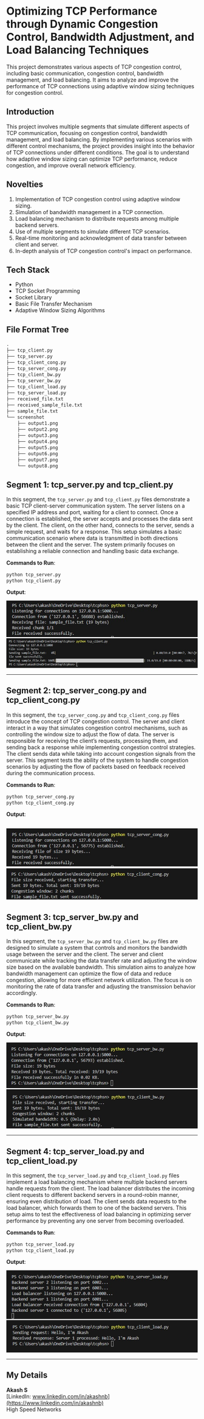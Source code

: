 # Optimizing TCP Performance through Dynamic Congestion Control, Bandwidth Adjustment, and Load Balancing Techniques

This project demonstrates various aspects of TCP congestion control, including basic communication, congestion control, bandwidth management, and load balancing. It aims to analyze and improve the performance of TCP connections using adaptive window sizing techniques for congestion control.

## Introduction

This project involves multiple segments that simulate different aspects of TCP communication, focusing on congestion control, bandwidth management, and load balancing. By implementing various scenarios with different control mechanisms, the project provides insight into the behavior of TCP connections under different conditions. The goal is to understand how adaptive window sizing can optimize TCP performance, reduce congestion, and improve overall network efficiency.

## Novelties

1. Implementation of TCP congestion control using adaptive window sizing.
2. Simulation of bandwidth management in a TCP connection.
3. Load balancing mechanism to distribute requests among multiple backend servers.
4. Use of multiple segments to simulate different TCP scenarios.
5. Real-time monitoring and acknowledgment of data transfer between client and server.
6. In-depth analysis of TCP congestion control's impact on performance.

## Tech Stack

- Python
- TCP Socket Programming
- Socket Library
- Basic File Transfer Mechanism
- Adaptive Window Sizing Algorithms

## File Format Tree

```
.
├── tcp_client.py
├── tcp_server.py
├── tcp_client_cong.py
├── tcp_server_cong.py
├── tcp_client_bw.py
├── tcp_server_bw.py
├── tcp_client_load.py
├── tcp_server_load.py
├── received_file.txt
├── received_sample_file.txt
├── sample_file.txt
└── screenshot
    ├── output1.png
    ├── output2.png
    ├── output3.png
    ├── output4.png
    ├── output5.png
    ├── output6.png
    ├── output7.png
    └── output8.png
```


## Segment 1: tcp_server.py and tcp_client.py

In this segment, the `tcp_server.py` and `tcp_client.py` files demonstrate a basic TCP client-server communication system. The server listens on a specified IP address and port, waiting for a client to connect. Once a connection is established, the server accepts and processes the data sent by the client. The client, on the other hand, connects to the server, sends a simple request, and waits for a response. This setup simulates a basic communication scenario where data is transmitted in both directions between the client and the server. The system primarily focuses on establishing a reliable connection and handling basic data exchange.

**Commands to Run**:
```
python tcp_server.py
python tcp_client.py
```
**Output**:

![Client/Server Interaction Output: SERVER](screenshot/output1.jpg)
![Client/Server Interaction Output: CLIENT](screenshot/output2.jpg)

---

## Segment 2: tcp_server_cong.py and tcp_client_cong.py

In this segment, the `tcp_server_cong.py` and `tcp_client_cong.py` files introduce the concept of TCP congestion control. The server and client interact in a way that simulates congestion control mechanisms, such as controlling the window size to adjust the flow of data. The server is responsible for receiving the client’s requests, processing them, and sending back a response while implementing congestion control strategies. The client sends data while taking into account congestion signals from the server. This segment tests the ability of the system to handle congestion scenarios by adjusting the flow of packets based on feedback received during the communication process.

**Commands to Run**:
```
python tcp_server_cong.py
python tcp_client_cong.py
```

**Output**:

![Client/Server Interaction Output: SERVER](screenshot/output3.jpg)
![Client/Server Interaction Output: CLIENT](screenshot/output4.jpg)
---

## Segment 3: tcp_server_bw.py and tcp_client_bw.py

In this segment, the `tcp_server_bw.py` and `tcp_client_bw.py` files are designed to simulate a system that controls and monitors the bandwidth usage between the server and the client. The server and client communicate while tracking the data transfer rate and adjusting the window size based on the available bandwidth. This simulation aims to analyze how bandwidth management can optimize the flow of data and reduce congestion, allowing for more efficient network utilization. The focus is on monitoring the rate of data transfer and adjusting the transmission behavior accordingly.

**Commands to Run**:
```
python tcp_server_bw.py
python tcp_client_bw.py
```

**Output**:

![Client/Server Interaction Output: SERVER](screenshot/output5.jpg)
![Client/Server Interaction Output: CLIENT](screenshot/output6.jpg)

---

## Segment 4: tcp_server_load.py and tcp_client_load.py

In this segment, the `tcp_server_load.py` and `tcp_client_load.py` files implement a load balancing mechanism where multiple backend servers handle requests from the client. The load balancer distributes the incoming client requests to different backend servers in a round-robin manner, ensuring even distribution of load. The client sends data requests to the load balancer, which forwards them to one of the backend servers. This setup aims to test the effectiveness of load balancing in optimizing server performance by preventing any one server from becoming overloaded.

**Commands to Run**:
```
python tcp_server_load.py
python tcp_client_load.py
```

**Output**:

![Client/Server Interaction Output: SERVER](screenshot/output7.jpg)
![Client/Server Interaction Output: CLIENT](screenshot/output8.jpg)

---

## My Details

**Akash S**  
[LinkedIn: www.linkedin.com/in/akashnb](https://www.linkedin.com/in/akashnb)  
High Speed Networks
